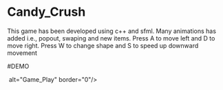 # Candy_Crush
This game has been developed using c++ and sfml. Many animations has added i.e., popout, swaping and new items.
Press A to move left and D to move right.
Press W to change shape and S to speed up downward movement

#DEMO

<a> <img scr="C:/Users/K-A-H-D/Desktop/ezgif.com-gif-maker.gif"> alt="Game_Play" border="0"/></a>
